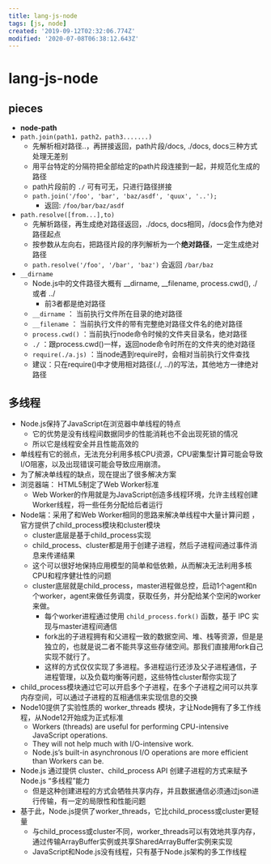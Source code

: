 ```yaml
---
title: lang-js-node
tags: [js, node]
created: '2019-09-12T02:32:06.774Z'
modified: '2020-07-08T06:38:12.643Z'
---
```


# lang-js-node

## pieces

- **node-path**
- `path.join(path1，path2，path3.......)`
  - 先解析相对路径..，再拼接返回，path片段/docs, ./docs, docs三种方式处理无差别
  - 用平台特定的分隔符把全部给定的path片段连接到一起，并规范化生成的路径
  - path片段前的 `./` 可有可无，只进行路径拼接
  - `path.join('/foo', 'bar', 'baz/asdf', 'quux', '..');`
    - 返回: `/foo/bar/baz/asdf`
- `path.resolve([from...],to)`
  - 先解析路径，再生成绝对路径返回，./docs, docs相同，/docs会作为绝对路径起点
  - 按参数从左向右，把路径片段的序列解析为一个**绝对路径**，一定生成绝对路径
  - `path.resolve('/foo', '/bar', 'baz')` 会返回 `/bar/baz`
- `__dirname`
  - Node.js中的文件路径大概有 __dirname, __filename, process.cwd(), ./ 或者 ../
    - 前3者都是绝对路径
  - `__dirname` ：    当前执行文件所在目录的绝对路径
  - `__filename` ：   当前执行文件的带有完整绝对路径文件名的绝对路径
  - `process.cwd()` ：当前执行node命令时候的文件夹目录名，绝对路径 
  - `./` ：跟process.cwd()一样，返回node命令时所在的文件夹的绝对路径
  - `require(./a.js)` ：当node遇到require时，会相对当前执行文件查找
  - 建议：只在require()中才使用相对路径(./, ../)的写法，其他地方一律绝对路径

## 多线程

- Node.js保持了JavaScript在浏览器中单线程的特点
  - 它的优势是没有线程间数据同步的性能消耗也不会出现死锁的情况
  - 所以它是线程安全并且性能高效的
- 单线程有它的弱点，无法充分利用多核CPU资源，CPU密集型计算可能会导致I/O阻塞，以及出现错误可能会导致应用崩溃。
- 为了解决单线程的缺点，现在提出了很多解决方案
- 浏览器端： HTML5制定了Web Worker标准
  - Web Worker的作用就是为JavaScript创造多线程环境，允许主线程创建Worker线程，将一些任务分配给后者运行 
- Node端：采用了和Web Worker相同的思路来解决单线程中大量计算问题 ，官方提供了child_process模块和cluster模块
  - cluster底层是基于child_process实现
  - child_process、cluster都是用于创建子进程，然后子进程间通过事件消息来传递结果
  - 这个可以很好地保持应用模型的简单和低依赖，从而解决无法利用多核CPU和程序健壮性的问题
  - cluster底层就是child_process，master进程做总控，启动1个agent和n个worker，agent来做任务调度，获取任务，并分配给某个空闲的worker来做。
    - 每个worker进程通过使用 `child_process.fork()` 函数，基于 IPC 实现与master进程间通信
    - fork出的子进程拥有和父进程一致的数据空间、堆、栈等资源，但是是独立的，也就是说二者不能共享这些存储空间。那我们直接用fork自己实现不就行了。
    - 这样的方式仅仅实现了多进程。多进程运行还涉及父子进程通信，子进程管理，以及负载均衡等问题，这些特性cluster帮你实现了
- child_process模块通过它可以开启多个子进程，在多个子进程之间可以共享内存空间，可以通过子进程的互相通信来实现信息的交换
- Node10提供了实验性质的 worker_threads 模块，才让Node拥有了多工作线程，从Node12开始成为正式标准
  - Workers (threads) are useful for performing CPU-intensive JavaScript operations. 
  - They will not help much with I/O-intensive work. 
  - Node.js’s built-in asynchronous I/O operations are more efficient than Workers can be.
- Node.js 通过提供 cluster、child_process API 创建子进程的方式来赋予Node.js “多线程”能力
  - 但是这种创建进程的方式会牺牲共享内存，并且数据通信必须通过json进行传输，有一定的局限性和性能问题
- 基于此，Node.js提供了worker_threads，它比child_process或cluster更轻量
  - 与child_process或cluster不同，worker_threads可以有效地共享内存，通过传输ArrayBuffer实例或共享SharedArrayBuffer实例来实现
  - JavaScript和Node.js没有线程，只有基于Node.js架构的多工作线程
